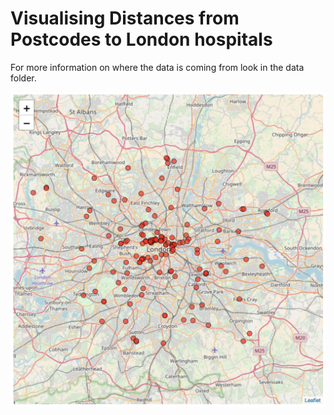 # Visualising Distances from Postcodes to London hospitals

For more information on where the data is coming from look in the data folder.

![Visuals](hospital_map.png)
